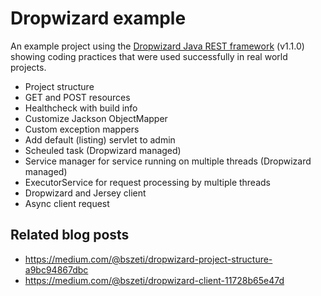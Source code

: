 # Dropwizard example

An example project using the [Dropwizard Java REST framework](http://www.dropwizard.io/) (v1.1.0) showing coding practices that were used successfully in real world projects.
- Project structure
- GET and POST resources
- Healthcheck with build info
- Customize Jackson ObjectMapper
- Custom exception mappers
- Add default (listing) servlet to admin 
- Scheuled task (Dropwizard managed)
- Service manager for service running on multiple threads (Dropwizard managed)
- ExecutorService for request processing by multiple threads
- Dropwizard and Jersey client
- Async client request


## Related blog posts
- https://medium.com/@bszeti/dropwizard-project-structure-a9bc94867dbc
- https://medium.com/@bszeti/dropwizard-client-11728b65e47d
